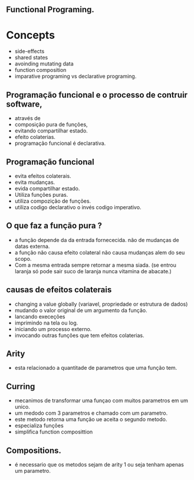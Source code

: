 ## Functional Programing. 

# Concepts 
- side-effects 
- shared states
- avoinding mutating data
- function composition
- imparative programing vs declarative programing. 
  
## Programação funcional e o processo de contruir software, 
- através de 
- composição pura de funções, 
- evitando compartilhar estado. 
- efeito colaterias.
- programação funcional é declarativa. 
  
## Programação funcional 
- evita efeitos colaterais. 
- evita mudanças. 
- evida compartilhar estado. 
- Utiliza funções puras. 
- utiliza compozição de funções. 
- utiliza codigo declarativo o invés codigo imperativo. 

## O que faz a função pura ? 
- a função depende da da entrada fornececida. não de mudanças de datas externa. 
- a função não causa efeito colateral não causa mudanças alem do seu scopo. 
- Com a mesma entrada sempre retornar a mesma siada. (se entrou laranja só pode sair suco de laranja nunca vitamina de abacate.)

##  causas de efeitos colaterais 
- changing a value globally (variavel, propriedade or estrutura de dados)
- mudando o valor original de um argumento da função. 
- lancando execeções 
- imprimindo na tela ou log. 
- iniciando um processo externo.
- invocando outras funções que tem efeitos colaterias. 

## Arity
- esta relacionado a quantitade de parametros que uma função tem. 

## Curring
- mecanimos de transformar uma funçao com muitos parametros em um unico.
- um medodo com 3 parametros e chamado com um parametro.
- este metodo retorna uma função ue aceita o segundo metodo.
- especializa funções 
- simplifica function composittion

## Compositions.
- é necessario que os metodos sejam de arity 1 ou seja tenham apenas um parametro.
  
## 
  
